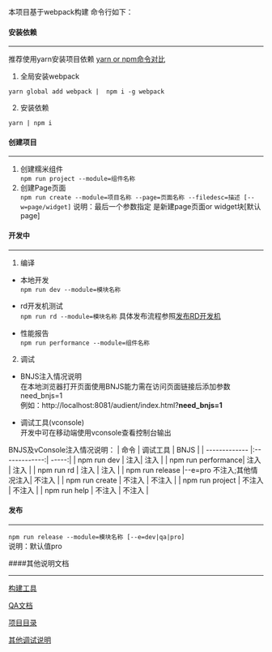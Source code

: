 本项目基于webpack构建  命令行如下：

#### 安装依赖

---
推荐使用yarn安装项目依赖 [yarn or npm命令对比](http://www.wemlion.com/2016/npm-vs-yarn-cheat-sheet/)
	
1. 全局安装webpack     
```
yarn global add webpack |  npm i -g webpack
```
2. 安装依赖     
```
yarn | npm i
```


#### 创建项目

---
1. 创建糯米组件     
```npm run project --module=组件名称```
2. 创建Page页面     
```npm run create --module=项目名称 --page=页面名称 --filedesc=描述 [--w=page/widget]```
说明：最后一个参数指定 是新建page页面or widget块[默认page]

#### 开发中

---
1. 编译
* 本地开发      
```npm run dev --module=模块名称```

* rd开发机测试      
```npm run rd --module=模块名称```
具体发布流程参照[发布RD开发机](./docs/发布RD开发机.md)

* 性能报告      
```npm run performance --module=组件名称```
2. 调试
* BNJS注入情况说明   
在本地浏览器打开页面使用BNJS能力需在访问页面链接后添加参数need_bnjs=1   
例如：http://localhost:8081/audient/index.html?**need_bnjs=1**

* 调试工具(vconsole)   
开发中可在移动端使用vconsole查看控制台输出

BNJS及vConsole注入情况说明：
| 命令        |  调试工具        | BNJS |
| ------------- |:-------------:| -----:|
| npm run dev |  注入| 注入 |
| npm run performance| 注入   | 注入  |
| npm run rd | 注入    |   注入 |
| npm run release |--e=pro 不注入;其他情况注入|   不注入 |
| npm run create | 不注入    |   不注入 |
| npm run project | 不注入    |   不注入 |
| npm run help | 不注入    |   不注入 |

#### 发布

---
```npm run release --module=模块名称 [--e=dev|qa|pro]```   
说明：默认值pro

####其他说明文档

---
[构建工具](./docs/构建工具版本更新情况.md)

[QA文档](./docs/QA.md)

[项目目录](./docs/项目目录结构.md)

[其他调试说明](./docs/调试说明.md)



